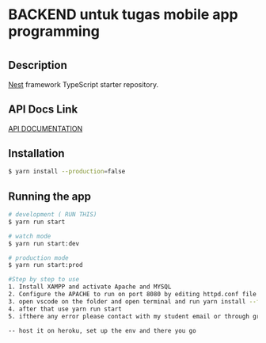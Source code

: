 <h1> BACKEND untuk tugas mobile app programming <h1>

## Description

[Nest](https://github.com/nestjs/nest) framework TypeScript starter repository.
  
## API Docs Link  
[API DOCUMENTATION](https://documenter.getpostman.com/view/18050488/2s8YzL56u8 )
  
## Installation

```bash
$ yarn install --production=false
```

## Running the app

```bash
# development ( RUN THIS)
$ yarn run start

# watch mode
$ yarn run start:dev

# production mode
$ yarn run start:prod

#Step by step to use
1. Install XAMPP and activate Apache and MYSQL
2. Configure the APACHE to run on port 8080 by editing httpd.conf file  otherwise this doesnt work
3. open vscode on the folder and open terminal and run yarn install --force to override any dependency conflict
4. after that use yarn run start
5. ifthere any error please contact with my student email or through group leader

-- host it on heroku, set up the env and there you go

  
  

  
